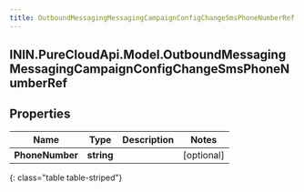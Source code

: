 ```yaml
---
title: OutboundMessagingMessagingCampaignConfigChangeSmsPhoneNumberRef
---
```

## ININ.PureCloudApi.Model.OutboundMessagingMessagingCampaignConfigChangeSmsPhoneNumberRef

## Properties

|Name | Type | Description | Notes|
|------------ | ------------- | ------------- | -------------|
| **PhoneNumber** | **string** |  | [optional] |
{: class="table table-striped"}


